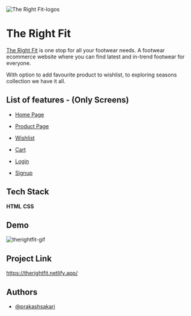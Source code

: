 ![The Right Fit-logos](https://user-images.githubusercontent.com/80476561/154788984-263fdb6e-8304-4361-8280-625633bd320d.jpeg)

# The Right Fit

[The Right Fit](https://therightfit.netlify.app/) is one stop for all your footwear needs. A footwear ecommerce website where you can find latest and in-trend footwear for everyone.

With option to add favourite product to wishlist, to exploring seasons collection we have it all.


## List of features - (Only Screens)

- [Home Page](https://therightfit.netlify.app/)

- [Product Page](https://therightfit.netlify.app/product-page/product-page.html)

- [Wishlist](https://therightfit.netlify.app/wishlist/wishlist.html)

- [Cart](https://therightfit.netlify.app/cart/cart.html)

- [Login](https://therightfit.netlify.app/auth/login.html)

- [Signup](https://therightfit.netlify.app/auth/singup.html)


## Tech Stack

**HTML** **CSS**

## Demo

![therightfit-gif](https://user-images.githubusercontent.com/80476561/154789000-c1d92abc-ca10-44ba-90d3-fa6476ba558a.gif)

## Project Link

https://therightfit.netlify.app/

## Authors

- [@prakashsakari](https://www.github.com/prakashsakari)


